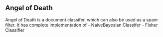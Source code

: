 Angel of Death 
-----------------------
Angel of Death is a document classifer, which can also be used as a spam filter.
It has complete implementation of
	- NaiveBayesian Classifer
	- Fisher Classifier


	